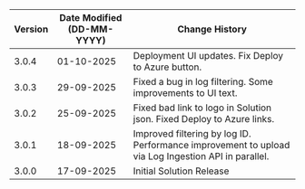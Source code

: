 | **Version** | **Date Modified (DD-MM-YYYY)** | **Change History**                                                                                 |
|-------------|--------------------------------|----------------------------------------------------------------------------------------------------|
| 3.0.4       | 01-10-2025                     | Deployment UI updates. Fix Deploy to Azure button.|
| 3.0.3       | 29-09-2025                     | Fixed a bug in log filtering. Some improvements to UI text.|
| 3.0.2       | 25-09-2025                     | Fixed bad link to logo in Solution json. Fixed Deploy to Azure links. |
| 3.0.1       | 18-09-2025                     | Improved filtering by log ID. Performance improvement to upload via Log Ingestion API in parallel. |
| 3.0.0       | 17-09-2025                     | Initial Solution Release                                                                           |
